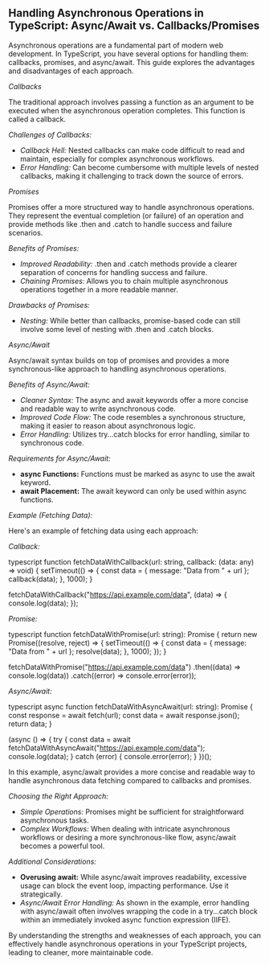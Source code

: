 ## Handling Asynchronous Operations in TypeScript: Async/Await vs. Callbacks/Promises

Asynchronous operations are a fundamental part of modern web development. In TypeScript, you have several options for handling them: callbacks, promises, and async/await. This guide explores the advantages and disadvantages of each approach.

*Callbacks*

The traditional approach involves passing a function as an argument to be executed when the asynchronous operation completes. This function is called a callback.

*Challenges of Callbacks:*

* *Callback Hell:* Nested callbacks can make code difficult to read and maintain, especially for complex asynchronous workflows.
* *Error Handling:* Can become cumbersome with multiple levels of nested callbacks, making it challenging to track down the source of errors.

*Promises*

Promises offer a more structured way to handle asynchronous operations. They represent the eventual completion (or failure) of an operation and provide methods like .then and .catch to handle success and failure scenarios.

*Benefits of Promises:*

* *Improved Readability:* .then and .catch methods provide a clearer separation of concerns for handling success and failure.
* *Chaining Promises:* Allows you to chain multiple asynchronous operations together in a more readable manner.

*Drawbacks of Promises:*

* *Nesting:* While better than callbacks, promise-based code can still involve some level of nesting with .then and .catch blocks.

*Async/Await*

Async/await syntax builds on top of promises and provides a more synchronous-like approach to handling asynchronous operations.

*Benefits of Async/Await:*

* *Cleaner Syntax:* The async and await keywords offer a more concise and readable way to write asynchronous code.
* *Improved Code Flow:* The code resembles a synchronous structure, making it easier to reason about asynchronous logic.
* *Error Handling:* Utilizes try...catch blocks for error handling, similar to synchronous code.

*Requirements for Async/Await:*

* **async Functions:** Functions must be marked as async to use the await keyword.
* **await Placement:** The await keyword can only be used within async functions.

*Example (Fetching Data):*

Here's an example of fetching data using each approach:

*Callback:*

typescript
function fetchDataWithCallback(url: string, callback: (data: any) => void) {
  setTimeout(() => {
    const data = { message: "Data from " + url };
    callback(data);
  }, 1000);
}

fetchDataWithCallback("https://api.example.com/data", (data) => {
  console.log(data);
});


*Promise:*

typescript
function fetchDataWithPromise(url: string): Promise<any> {
  return new Promise((resolve, reject) => {
    setTimeout(() => {
      const data = { message: "Data from " + url };
      resolve(data);
    }, 1000);
  });
}

fetchDataWithPromise("https://api.example.com/data")
  .then((data) => console.log(data))
  .catch((error) => console.error(error));


*Async/Await:*

typescript
async function fetchDataWithAsyncAwait(url: string): Promise<any> {
  const response = await fetch(url);
  const data = await response.json();
  return data;
}

(async () => {
  try {
    const data = await fetchDataWithAsyncAwait("https://api.example.com/data");
    console.log(data);
  } catch (error) {
    console.error(error);
  }
})();


In this example, async/await provides a more concise and readable way to handle asynchronous data fetching compared to callbacks and promises.

*Choosing the Right Approach:*

* *Simple Operations:* Promises might be sufficient for straightforward asynchronous tasks.
* *Complex Workflows:* When dealing with intricate asynchronous workflows or desiring a more synchronous-like flow, async/await becomes a powerful tool.

*Additional Considerations:*

* **Overusing await:** While async/await improves readability, excessive usage can block the event loop, impacting performance. Use it strategically.
* *Async/Await Error Handling:* As shown in the example, error handling with async/await often involves wrapping the code in a try...catch block within an immediately invoked async function expression (IIFE).

By understanding the strengths and weaknesses of each approach, you can effectively handle asynchronous operations in your TypeScript projects, leading to cleaner, more maintainable code.